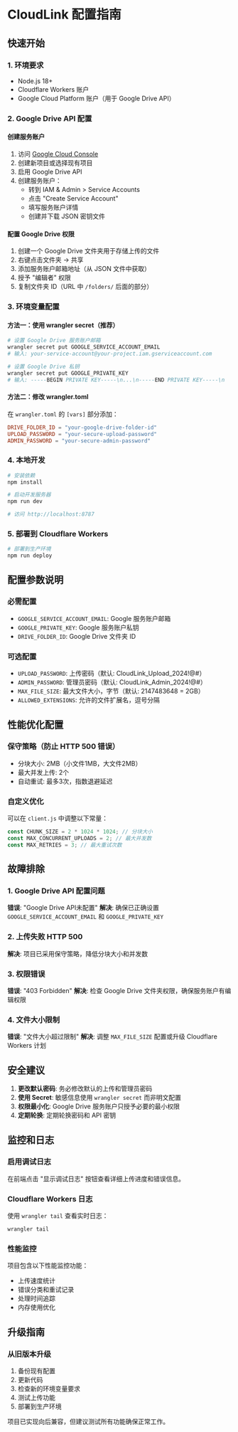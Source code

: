 # CloudLink 配置指南

## 快速开始

### 1. 环境要求
- Node.js 18+
- Cloudflare Workers 账户
- Google Cloud Platform 账户（用于 Google Drive API）

### 2. Google Drive API 配置

#### 创建服务账户
1. 访问 [Google Cloud Console](https://console.cloud.google.com/)
2. 创建新项目或选择现有项目
3. 启用 Google Drive API
4. 创建服务账户：
   - 转到 IAM & Admin > Service Accounts
   - 点击 "Create Service Account"
   - 填写服务账户详情
   - 创建并下载 JSON 密钥文件

#### 配置 Google Drive 权限
1. 创建一个 Google Drive 文件夹用于存储上传的文件
2. 右键点击文件夹 → 共享
3. 添加服务账户邮箱地址（从 JSON 文件中获取）
4. 授予 "编辑者" 权限
5. 复制文件夹 ID（URL 中 `/folders/` 后面的部分）

### 3. 环境变量配置

#### 方法一：使用 wrangler secret（推荐）
```bash
# 设置 Google Drive 服务账户邮箱
wrangler secret put GOOGLE_SERVICE_ACCOUNT_EMAIL
# 输入: your-service-account@your-project.iam.gserviceaccount.com

# 设置 Google Drive 私钥
wrangler secret put GOOGLE_PRIVATE_KEY
# 输入: -----BEGIN PRIVATE KEY-----\n...\n-----END PRIVATE KEY-----\n
```

#### 方法二：修改 wrangler.toml
在 `wrangler.toml` 的 `[vars]` 部分添加：
```toml
DRIVE_FOLDER_ID = "your-google-drive-folder-id"
UPLOAD_PASSWORD = "your-secure-upload-password"
ADMIN_PASSWORD = "your-secure-admin-password"
```

### 4. 本地开发

```bash
# 安装依赖
npm install

# 启动开发服务器
npm run dev

# 访问 http://localhost:8787
```

### 5. 部署到 Cloudflare Workers

```bash
# 部署到生产环境
npm run deploy
```

## 配置参数说明

### 必需配置
- `GOOGLE_SERVICE_ACCOUNT_EMAIL`: Google 服务账户邮箱
- `GOOGLE_PRIVATE_KEY`: Google 服务账户私钥
- `DRIVE_FOLDER_ID`: Google Drive 文件夹 ID

### 可选配置
- `UPLOAD_PASSWORD`: 上传密码（默认: CloudLink_Upload_2024!@#）
- `ADMIN_PASSWORD`: 管理员密码（默认: CloudLink_Admin_2024!@#）
- `MAX_FILE_SIZE`: 最大文件大小，字节（默认: 2147483648 = 2GB）
- `ALLOWED_EXTENSIONS`: 允许的文件扩展名，逗号分隔

## 性能优化配置

### 保守策略（防止 HTTP 500 错误）
- 分块大小: 2MB（小文件1MB，大文件2MB）
- 最大并发上传: 2个
- 自动重试: 最多3次，指数退避延迟

### 自定义优化
可以在 `client.js` 中调整以下常量：
```javascript
const CHUNK_SIZE = 2 * 1024 * 1024; // 分块大小
const MAX_CONCURRENT_UPLOADS = 2; // 最大并发数
const MAX_RETRIES = 3; // 最大重试次数
```

## 故障排除

### 1. Google Drive API 配置问题
**错误**: "Google Drive API未配置"
**解决**: 确保已正确设置 `GOOGLE_SERVICE_ACCOUNT_EMAIL` 和 `GOOGLE_PRIVATE_KEY`

### 2. 上传失败 HTTP 500
**解决**: 项目已采用保守策略，降低分块大小和并发数

### 3. 权限错误
**错误**: "403 Forbidden"
**解决**: 检查 Google Drive 文件夹权限，确保服务账户有编辑权限

### 4. 文件大小限制
**错误**: "文件大小超过限制"
**解决**: 调整 `MAX_FILE_SIZE` 配置或升级 Cloudflare Workers 计划

## 安全建议

1. **更改默认密码**: 务必修改默认的上传和管理员密码
2. **使用 Secret**: 敏感信息使用 `wrangler secret` 而非明文配置
3. **权限最小化**: Google Drive 服务账户只授予必要的最小权限
4. **定期轮换**: 定期轮换密码和 API 密钥

## 监控和日志

### 启用调试日志
在前端点击 "显示调试日志" 按钮查看详细上传进度和错误信息。

### Cloudflare Workers 日志
使用 `wrangler tail` 查看实时日志：
```bash
wrangler tail
```

### 性能监控
项目包含以下性能监控功能：
- 上传速度统计
- 错误分类和重试记录
- 处理时间追踪
- 内存使用优化

## 升级指南

### 从旧版本升级
1. 备份现有配置
2. 更新代码
3. 检查新的环境变量要求
4. 测试上传功能
5. 部署到生产环境

项目已实现向后兼容，但建议测试所有功能确保正常工作。